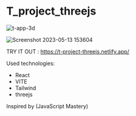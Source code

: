 # T_project_threejs

![t-app-3d](https://github.com/Aofficial0/T_project_threejs/assets/130147615/124ef283-9c9e-4f02-bbae-07ea5823c101)

![Screenshot 2023-05-13 153604](https://github.com/Aofficial0/T_project_threejs/assets/130147615/bd7d4744-fb16-40da-b2c2-c896280954bc)

TRY IT OUT : https://t-project-threejs.netlify.app/

Used technologies: 
<ul>
<li>React</li>
<li>VITE</li>
<li>Tailwind</li>
<li>threejs</li>
</ul>

Inspired by (JavaScript Mastery)
